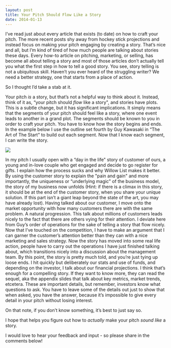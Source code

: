 ```yaml
---
layout: post
title: Your Pitch Should Flow Like a Story
date: 2014-01-13
---
```

<p>I’ve read just about every article that exists (to date) on how to craft your pitch. The more recent posts shy away from hockey stick projections and instead focus on making your pitch engaging by creating a story. That’s nice and all, but I’m kind of tired of how much people are talking about stories these days. Every how-to article on pitching, marketing, or selling, has become all about telling a story and most of those articles don’t actually tell you what the first step in how to tell a good story. You see, story telling is not a ubiquitous skill. Haven’t you ever heard of the struggling writer? We need a better strategy, one that starts from a place of action.</p>
<p>So I thought I’d take a stab at it.</p>
<p>Your pitch <em>is</em> a story, but that’s not a helpful way to think about it. Instead, think of it as, “your pitch should <em>flow</em> like a story", and stories have plots. This is a subtle change, but it has significant implications. It simply means that the segments of your pitch should feel like a story, where one event leads to another in a grand plot. The segments should be known to you in order to craft your pitch. You have to know how the story begins and ends. In the example below I use the outline set fourth by Guy Kawasaki in “The Art of The Start" to build out each segment. Now that I know each segment, I can write the story.</p>
<p><img src="http://postachio-images.s3-website-us-east-1.amazonaws.com/357b9a078a599b955d8ae995b8346a0b.jpg"  style="height: auto;"/></p>
<p>In my pitch I usually open with a “day in the life" story of customer of ours, a young and in-love couple who get engaged and decide to go register for gifts. I explain how the process sucks and why Willow List makes it better. By using the customer story to explain the "pain and gain" and more importantly, the uniqueness or “underlying magic" of the business model, the story of my business now unfolds (Hint: if there is a climax in this story, it should be at the end of the customer story, when you share your unique solution. If this part isn’t a giant leap beyond the state of the art, you may have already lost). Having talked about our customer, I move onto the market opportunity with how many customers there are with the same problem. A natural progression. This talk about millions of customers leads nicely to the fact that there are others vying for their attention. I deviate here from Guy’s order of operations for the sake of telling a story that flow nicely. Now that I’ve touched on the competition, I have to make an argument that I can garner the customer’s attention better than they can with a nice marketing and sales strategy. Now the story has moved into some real life action, people have to carry out the operations I have just finished talking about, which transitions nicely into a discussion about the management team. By this point, the story is pretty much told, and you’re just tying up loose ends. I hit quickly but deliberately our stats and use of funds, and depending on the investor, I talk about our financial projections. I think that’s enough for a compelling story. If they want to know more, they can read the sequel, aka the appendix slides that talk about key metrics, market trends, etcetera. These are important details, but remember, investors know what questions to ask. You have to leave some of the details out just to show that when asked, you have the answer, because it’s impossible to give every detail in your pitch without losing interest. </p>
<p>On that note, if you don’t know something, it’s best to just say so.</p>
<p>I hope that helps you figure out how to <em>actually</em> make your pitch <em>sound like</em> a story.</p>
<p>I would love to hear your feedback and input - so please share in the comments below!</p>